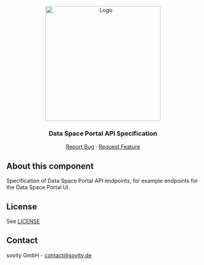 <!-- PROJECT LOGO -->
<br />
<div align="center">
  <a href="https://github.com/sovity/authority-portal">
    <img src="https://raw.githubusercontent.com/sovity/edc-ui/main/src/assets/images/sovity_logo.svg" alt="Logo" width="300">
  </a>

<h3 align="center">Data Space Portal API Specification</h3>

  <p align="center">
    <a href="https://github.com/sovity/authority-portal/issues/new?template=bug_report.md">Report Bug</a>
    ·
    <a href="https://github.com/sovity/authority-portal/issues/new?template=feature_request.md">Request Feature</a>
  </p>
</div>

## About this component

Specification of Data Space Portal API endpoints, for example endpoints for the Data Space Portal UI.

## License

See [LICENSE](../../LICENSE)

## Contact

sovity GmbH - contact@sovity.de
